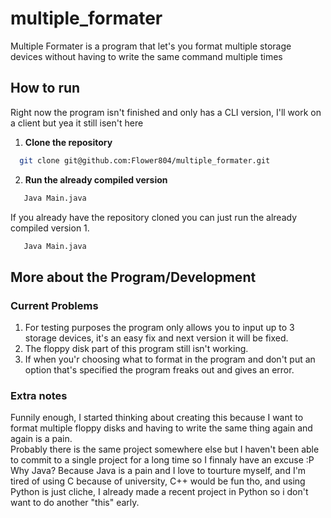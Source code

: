 # multiple_formater
Multiple Formater is a program that let's you format multiple storage devices without having to write the same command multiple times

## How to run
Right now the program isn't finished and only has a CLI version, I'll work on a client but yea it still isen't here <br>
1. **Clone the repository**
```bash
  git clone git@github.com:Flower804/multiple_formater.git   
```
2. **Run the already compiled version**
```bash
   Java Main.java
```
If you already have the repository cloned you can just run the already compiled version
1.
```bash
   Java Main.java
```
## More about the Program/Development
### Current Problems
1. For testing purposes the program only allows you to input up to 3 storage devices, it's an easy fix and next version it will be fixed.
2. The floppy disk part of this program still isn't working.
3. If when you'r choosing what to format in the program and don't put an option that's specified the program freaks out and gives an error.

### Extra notes
Funnily enough, I started thinking about creating this because I want to format multiple floppy disks and having to write the same thing again and again is a pain. <br>
Probably there is the same project somewhere else but I haven't been able to commit to a single project for a long time so I finnaly have an excuse :P <br>
Why Java? Because Java is a pain and I love to tourture myself, and I'm tired of using C because of university, C++ would be fun tho, and using Python is just cliche, I already made a recent project in Python so i don't want to do another "this" early.
